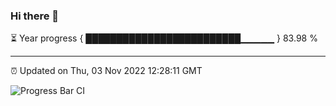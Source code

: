 ### Hi there 👋

⏳ Year progress { █████████████████████████▁▁▁▁▁ } 83.98 %

---

⏰ Updated on Thu, 03 Nov 2022 12:28:11 GMT

![Progress Bar CI](https://github.com/liununu/liununu/workflows/Progress%20Bar%20CI/badge.svg)
